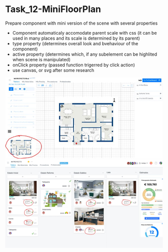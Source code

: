 # Task_12-MiniFloorPlan

Prepare component with mini version of the scene with several properties

- Component automaticaly accomodate parent scale with css (it can be used in many places and its scale is determined by its parent)
- type property (determines overall look and bvehaviour of the component)
- active property (determines which, if any subelement can be highlited when scene is manipulated)
- onClick property (passed function trigerred by click action)
- use canvas, or svg after some research

![ReformFloorPlan](/ReformFloorPlan_.JPG)
![MiniFloorPlan](/MiniFloorPlan.JPG)
